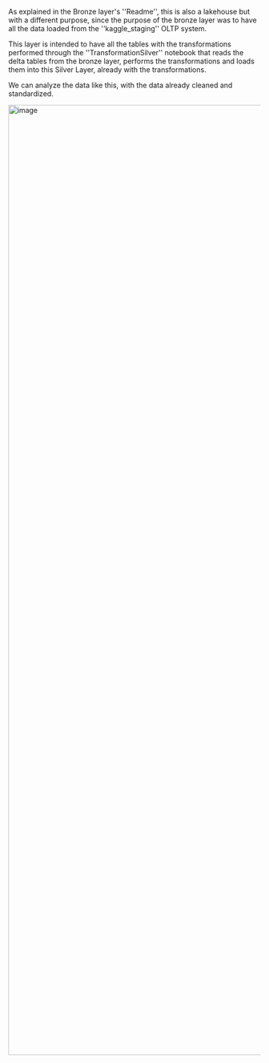 As explained in the Bronze layer's ''Readme'', this is also a lakehouse but with a different purpose, since the purpose of the bronze layer was to have all the data loaded from the ''kaggle_staging'' OLTP system.

This layer is intended to have all the tables with the transformations performed through the ''TransformationSilver'' notebook that reads the delta tables from the bronze layer, performs the transformations and loads them into this Silver Layer, already with the transformations.

We can analyze the data like this, with the data already cleaned and standardized.

<img width="1898" alt="image" src="https://github.com/user-attachments/assets/e857f0f6-6a65-4ce0-b4d1-cece9e4956d0" />
